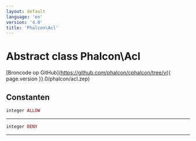 ```yaml
---
layout: default
language: 'en'
version: '4.0'
title: 'Phalcon\Acl'
---
```


# Abstract class **Phalcon\Acl**

[Broncode op GitHub](https://github.com/phalcon/cphalcon/tree/v{{ page.version }}.0/phalcon/acl.zep)

## Constanten

```php
integer ALLOW
```

* * *

```php
integer DENY
```

* * *